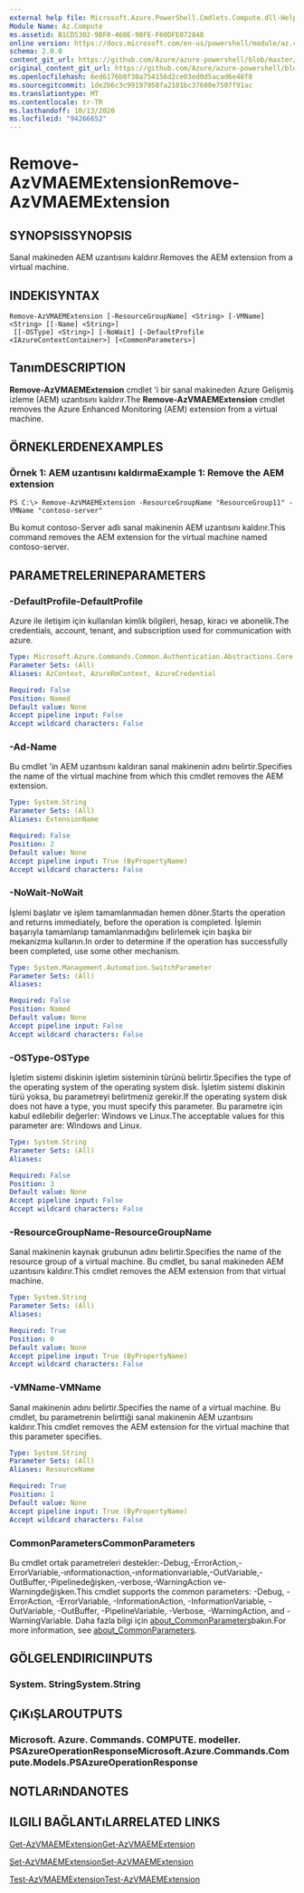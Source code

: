 ```yaml
---
external help file: Microsoft.Azure.PowerShell.Cmdlets.Compute.dll-Help.xml
Module Name: Az.Compute
ms.assetid: B1CD5302-9BF0-460E-98FE-F60DFE072848
online version: https://docs.microsoft.com/en-us/powershell/module/az.compute/remove-azvmaemextension
schema: 2.0.0
content_git_url: https://github.com/Azure/azure-powershell/blob/master/src/Compute/Compute/help/Remove-AzVMAEMExtension.md
original_content_git_url: https://github.com/Azure/azure-powershell/blob/master/src/Compute/Compute/help/Remove-AzVMAEMExtension.md
ms.openlocfilehash: 6ed6176b0f30a754156d2ce03ed0d5acad6e48f0
ms.sourcegitcommit: 1de2b6c3c99197958fa2101bc37680e7507f91ac
ms.translationtype: MT
ms.contentlocale: tr-TR
ms.lasthandoff: 10/13/2020
ms.locfileid: "94266652"
---
```

# <span data-ttu-id="83e81-101">Remove-AzVMAEMExtension</span><span class="sxs-lookup"><span data-stu-id="83e81-101">Remove-AzVMAEMExtension</span></span>

## <span data-ttu-id="83e81-102">SYNOPSIS</span><span class="sxs-lookup"><span data-stu-id="83e81-102">SYNOPSIS</span></span>
<span data-ttu-id="83e81-103">Sanal makineden AEM uzantısını kaldırır.</span><span class="sxs-lookup"><span data-stu-id="83e81-103">Removes the AEM extension from a virtual machine.</span></span>

## <span data-ttu-id="83e81-104">INDEKI</span><span class="sxs-lookup"><span data-stu-id="83e81-104">SYNTAX</span></span>

```
Remove-AzVMAEMExtension [-ResourceGroupName] <String> [-VMName] <String> [[-Name] <String>]
 [[-OSType] <String>] [-NoWait] [-DefaultProfile <IAzureContextContainer>] [<CommonParameters>]
```

## <span data-ttu-id="83e81-105">Tanım</span><span class="sxs-lookup"><span data-stu-id="83e81-105">DESCRIPTION</span></span>
<span data-ttu-id="83e81-106">**Remove-AzVMAEMExtension** cmdlet 'i bir sanal makineden Azure Gelişmiş izleme (AEM) uzantısını kaldırır.</span><span class="sxs-lookup"><span data-stu-id="83e81-106">The **Remove-AzVMAEMExtension** cmdlet removes the Azure Enhanced Monitoring (AEM) extension from a virtual machine.</span></span>

## <span data-ttu-id="83e81-107">ÖRNEKLERDEN</span><span class="sxs-lookup"><span data-stu-id="83e81-107">EXAMPLES</span></span>

### <span data-ttu-id="83e81-108">Örnek 1: AEM uzantısını kaldırma</span><span class="sxs-lookup"><span data-stu-id="83e81-108">Example 1: Remove the AEM extension</span></span>
```
PS C:\> Remove-AzVMAEMExtension -ResourceGroupName "ResourceGroup11" -VMName "contoso-server"
```

<span data-ttu-id="83e81-109">Bu komut contoso-Server adlı sanal makinenin AEM uzantısını kaldırır.</span><span class="sxs-lookup"><span data-stu-id="83e81-109">This command removes the AEM extension for the virtual machine named contoso-server.</span></span>

## <span data-ttu-id="83e81-110">PARAMETRELERINE</span><span class="sxs-lookup"><span data-stu-id="83e81-110">PARAMETERS</span></span>

### <span data-ttu-id="83e81-111">-DefaultProfile</span><span class="sxs-lookup"><span data-stu-id="83e81-111">-DefaultProfile</span></span>
<span data-ttu-id="83e81-112">Azure ile iletişim için kullanılan kimlik bilgileri, hesap, kiracı ve abonelik.</span><span class="sxs-lookup"><span data-stu-id="83e81-112">The credentials, account, tenant, and subscription used for communication with azure.</span></span>

```yaml
Type: Microsoft.Azure.Commands.Common.Authentication.Abstractions.Core.IAzureContextContainer
Parameter Sets: (All)
Aliases: AzContext, AzureRmContext, AzureCredential

Required: False
Position: Named
Default value: None
Accept pipeline input: False
Accept wildcard characters: False
```

### <span data-ttu-id="83e81-113">-Ad</span><span class="sxs-lookup"><span data-stu-id="83e81-113">-Name</span></span>
<span data-ttu-id="83e81-114">Bu cmdlet 'in AEM uzantısını kaldıran sanal makinenin adını belirtir.</span><span class="sxs-lookup"><span data-stu-id="83e81-114">Specifies the name of the virtual machine from which this cmdlet removes the AEM extension.</span></span>

```yaml
Type: System.String
Parameter Sets: (All)
Aliases: ExtensionName

Required: False
Position: 2
Default value: None
Accept pipeline input: True (ByPropertyName)
Accept wildcard characters: False
```

### <span data-ttu-id="83e81-115">-NoWait</span><span class="sxs-lookup"><span data-stu-id="83e81-115">-NoWait</span></span>
<span data-ttu-id="83e81-116">İşlemi başlatır ve işlem tamamlanmadan hemen döner.</span><span class="sxs-lookup"><span data-stu-id="83e81-116">Starts the operation and returns immediately, before the operation is completed.</span></span> <span data-ttu-id="83e81-117">İşlemin başarıyla tamamlanıp tamamlanmadığını belirlemek için başka bir mekanizma kullanın.</span><span class="sxs-lookup"><span data-stu-id="83e81-117">In order to determine if the operation has successfully been completed, use some other mechanism.</span></span>

```yaml
Type: System.Management.Automation.SwitchParameter
Parameter Sets: (All)
Aliases:

Required: False
Position: Named
Default value: None
Accept pipeline input: False
Accept wildcard characters: False
```

### <span data-ttu-id="83e81-118">-OSType</span><span class="sxs-lookup"><span data-stu-id="83e81-118">-OSType</span></span>
<span data-ttu-id="83e81-119">İşletim sistemi diskinin işletim sisteminin türünü belirtir.</span><span class="sxs-lookup"><span data-stu-id="83e81-119">Specifies the type of the operating system of the operating system disk.</span></span>
<span data-ttu-id="83e81-120">İşletim sistemi diskinin türü yoksa, bu parametreyi belirtmeniz gerekir.</span><span class="sxs-lookup"><span data-stu-id="83e81-120">If the operating system disk does not have a type, you must specify this parameter.</span></span>
<span data-ttu-id="83e81-121">Bu parametre için kabul edilebilir değerler: Windows ve Linux.</span><span class="sxs-lookup"><span data-stu-id="83e81-121">The acceptable values for this parameter are: Windows and Linux.</span></span>

```yaml
Type: System.String
Parameter Sets: (All)
Aliases:

Required: False
Position: 3
Default value: None
Accept pipeline input: False
Accept wildcard characters: False
```

### <span data-ttu-id="83e81-122">-ResourceGroupName</span><span class="sxs-lookup"><span data-stu-id="83e81-122">-ResourceGroupName</span></span>
<span data-ttu-id="83e81-123">Sanal makinenin kaynak grubunun adını belirtir.</span><span class="sxs-lookup"><span data-stu-id="83e81-123">Specifies the name of the resource group of a virtual machine.</span></span>
<span data-ttu-id="83e81-124">Bu cmdlet, bu sanal makineden AEM uzantısını kaldırır.</span><span class="sxs-lookup"><span data-stu-id="83e81-124">This cmdlet removes the AEM extension from that virtual machine.</span></span>

```yaml
Type: System.String
Parameter Sets: (All)
Aliases:

Required: True
Position: 0
Default value: None
Accept pipeline input: True (ByPropertyName)
Accept wildcard characters: False
```

### <span data-ttu-id="83e81-125">-VMName</span><span class="sxs-lookup"><span data-stu-id="83e81-125">-VMName</span></span>
<span data-ttu-id="83e81-126">Sanal makinenin adını belirtir.</span><span class="sxs-lookup"><span data-stu-id="83e81-126">Specifies the name of a virtual machine.</span></span>
<span data-ttu-id="83e81-127">Bu cmdlet, bu parametrenin belirttiği sanal makinenin AEM uzantısını kaldırır.</span><span class="sxs-lookup"><span data-stu-id="83e81-127">This cmdlet removes the AEM extension for the virtual machine that this parameter specifies.</span></span>

```yaml
Type: System.String
Parameter Sets: (All)
Aliases: ResourceName

Required: True
Position: 1
Default value: None
Accept pipeline input: True (ByPropertyName)
Accept wildcard characters: False
```

### <span data-ttu-id="83e81-128">CommonParameters</span><span class="sxs-lookup"><span data-stu-id="83e81-128">CommonParameters</span></span>
<span data-ttu-id="83e81-129">Bu cmdlet ortak parametreleri destekler:-Debug,-ErrorAction,-ErrorVariable,-ınformationaction,-ınformationvariable,-OutVariable,-OutBuffer,-Pipelinedeğişken,-verbose,-WarningAction ve-Warningdeğişken.</span><span class="sxs-lookup"><span data-stu-id="83e81-129">This cmdlet supports the common parameters: -Debug, -ErrorAction, -ErrorVariable, -InformationAction, -InformationVariable, -OutVariable, -OutBuffer, -PipelineVariable, -Verbose, -WarningAction, and -WarningVariable.</span></span> <span data-ttu-id="83e81-130">Daha fazla bilgi için [about_CommonParameters](http://go.microsoft.com/fwlink/?LinkID=113216)bakın.</span><span class="sxs-lookup"><span data-stu-id="83e81-130">For more information, see [about_CommonParameters](http://go.microsoft.com/fwlink/?LinkID=113216).</span></span>

## <span data-ttu-id="83e81-131">GÖLGELENDIRICI</span><span class="sxs-lookup"><span data-stu-id="83e81-131">INPUTS</span></span>

### <span data-ttu-id="83e81-132">System. String</span><span class="sxs-lookup"><span data-stu-id="83e81-132">System.String</span></span>

## <span data-ttu-id="83e81-133">ÇıKıŞLAR</span><span class="sxs-lookup"><span data-stu-id="83e81-133">OUTPUTS</span></span>

### <span data-ttu-id="83e81-134">Microsoft. Azure. Commands. COMPUTE. modeller. PSAzureOperationResponse</span><span class="sxs-lookup"><span data-stu-id="83e81-134">Microsoft.Azure.Commands.Compute.Models.PSAzureOperationResponse</span></span>

## <span data-ttu-id="83e81-135">NOTLARıNDA</span><span class="sxs-lookup"><span data-stu-id="83e81-135">NOTES</span></span>

## <span data-ttu-id="83e81-136">ILGILI BAĞLANTıLAR</span><span class="sxs-lookup"><span data-stu-id="83e81-136">RELATED LINKS</span></span>

[<span data-ttu-id="83e81-137">Get-AzVMAEMExtension</span><span class="sxs-lookup"><span data-stu-id="83e81-137">Get-AzVMAEMExtension</span></span>](./Get-AzVMAEMExtension.md)

[<span data-ttu-id="83e81-138">Set-AzVMAEMExtension</span><span class="sxs-lookup"><span data-stu-id="83e81-138">Set-AzVMAEMExtension</span></span>](./Set-AzVMAEMExtension.md)

[<span data-ttu-id="83e81-139">Test-AzVMAEMExtension</span><span class="sxs-lookup"><span data-stu-id="83e81-139">Test-AzVMAEMExtension</span></span>](./Test-AzVMAEMExtension.md)


